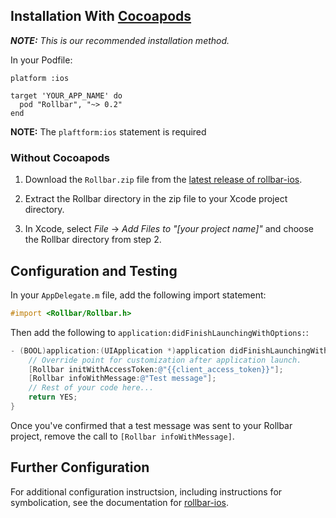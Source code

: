 ## Installation With <a href="http://cocoapods.org/" target="_blank" rel="noopener">Cocoapods</a> 
_**NOTE:** This is our recommended installation method._

In your Podfile:

```
platform :ios

target 'YOUR_APP_NAME' do
  pod "Rollbar", "~> 0.2"
end
```
**NOTE:** The `plaftform:ios` statement is required 


### Without Cocoapods

1. Download the `Rollbar.zip` file from the <a href="https://github.com/rollbar/rollbar-ios/releases/latest/" target="_blank" rel="noopener">latest release of rollbar-ios</a>.

2. Extract the Rollbar directory in the zip file to your Xcode project directory.

3. In Xcode, select _File_ -> _Add Files to "[your project name]"_ and choose the Rollbar directory from step 2.

## Configuration and Testing

In your `AppDelegate.m` file, add the following import statement:

```objectivec
#import <Rollbar/Rollbar.h>
```

Then add the following to `application:didFinishLaunchingWithOptions:`:

```objectivec
- (BOOL)application:(UIApplication *)application didFinishLaunchingWithOptions:(NSDictionary *)launchOptions {
    // Override point for customization after application launch.
    [Rollbar initWithAccessToken:@"{{client_access_token}}"];
    [Rollbar infoWithMessage:@"Test message"];
    // Rest of your code here...
    return YES;
}
```

Once you've confirmed that a test message was sent to your Rollbar project, remove the call to `[Rollbar infoWithMessage]`.

## Further Configuration

For additional configuration instructsion, including instructions for symbolication, see the documentation for <a href="https://rollbar.com/docs/notifier/rollbar-ios" target="_blank" rel="noopener">rollbar-ios</a>.
